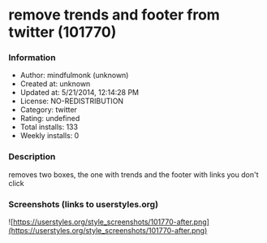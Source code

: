 # remove trends and footer from twitter (101770)

### Information
- Author: mindfulmonk (unknown)
- Created at: unknown
- Updated at: 5/21/2014, 12:14:28 PM
- License: NO-REDISTRIBUTION
- Category: twitter
- Rating: undefined
- Total installs: 133
- Weekly installs: 0


### Description
removes two boxes, the one with trends and the footer with links you don't click


### Screenshots (links to userstyles.org)
![https://userstyles.org/style_screenshots/101770-after.png](https://userstyles.org/style_screenshots/101770-after.png)



